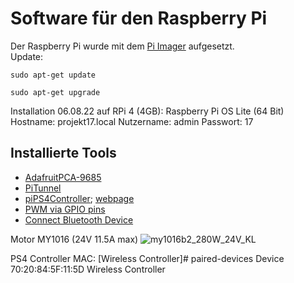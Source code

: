 # Software für den Raspberry Pi

Der Raspberry Pi wurde mit dem [Pi Imager](https://www.raspberrypi.com/software/) aufgesetzt.  
Update:
```
sudo apt-get update

sudo apt-get upgrade
```

Installation 06.08.22 auf RPi 4 (4GB):
Raspberry Pi OS Lite (64 Bit)
Hostname: projekt17.local
Nutzername: admin
Passwort: 17

## Installierte Tools
- [AdafruitPCA-9685](https://tutorials-raspberrypi.de/mehrere-servo-motoren-steuern-raspberry-pi-pca9685/)
- [PiTunnel](https://www.pitunnel.com/)
- [piPS4Controller](https://www.youtube.com/watch?v=CeyGP3_kKZI); [webpage](https://pypi.org/project/pyPS4Controller/)
- [PWM via GPIO pins](https://www.youtube.com/watch?v=9tActipVqIM)
- [Connect Bluetooth Device](https://forums.raspberrypi.com/viewtopic.php?t=214373)

Motor MY1016 (24V 11.5A max)
![my1016b2_280W_24V_KL](https://user-images.githubusercontent.com/108631209/183409379-666487b6-4dbc-4b9f-bdb2-8822ab1656fa.jpg)


PS4 Controller MAC: [Wireless Controller]# paired-devices
Device 70:20:84:5F:11:5D Wireless Controller

